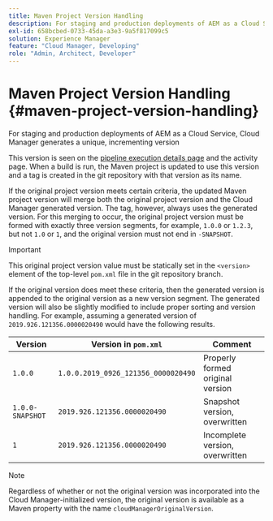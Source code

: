 ```yaml
---
title: Maven Project Version Handling
description: For staging and production deployments of AEM as a Cloud Service, Cloud Manager generates a unique, incrementing version. 
exl-id: 658bcbed-0733-45da-a3e3-9a5f817099c5
solution: Experience Manager
feature: "Cloud Manager, Developing"
role: "Admin, Architect, Developer"
---
```


# Maven Project Version Handling {#maven-project-version-handling} 

For staging and production deployments of AEM as a Cloud Service, Cloud Manager generates a unique, incrementing version

This version is seen on the [pipeline execution details page](/help/implementing/cloud-manager/configuring-pipelines/managing-pipelines.md#view-details) and the activity page. When a build is run, the Maven project is updated to use this version and a tag is created in the git repository with that version as its name. 

If the original project version meets certain criteria, the updated Maven project version will merge both the original project version and the Cloud Manager generated version. The tag, however, always uses the generated version. For this merging to occur, the original project version must be formed with exactly three version segments, for example, `1.0.0` or `1.2.3`, but not `1.0` or `1`, and the original version must not end in `-SNAPSHOT`. 

>[!IMPORTANT]
>
>This original project version value must be statically set in the `<version>` element of the top-level `pom.xml` file in the git repository branch.

If the original version does meet these criteria, then the generated version is appended to the original version as a new version segment. The generated version will also be slightly modified to include proper sorting and version handling. For example, assuming a generated version of `2019.926.121356.0000020490` would have the following results.

| Version | Version in `pom.xml` | Comment |
|---|---|---|
| `1.0.0` |  `1.0.0.2019_0926_121356_0000020490` |  Properly formed original version |
| `1.0.0-SNAPSHOT` | `2019.926.121356.0000020490` | Snapshot version, overwritten | 
| `1` | `2019.926.121356.0000020490` |  Incomplete version, overwritten | 

>[!NOTE]
>
>Regardless of whether or not the original version was incorporated into the Cloud Manager-initialized version, the original version is available as a Maven property with the name `cloudManagerOriginalVersion`.
